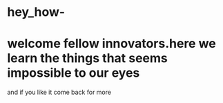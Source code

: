 # hey_how-
<h1>welcome fellow innovators.here we learn the things that seems impossible to our eyes</h1>
and if you like it come back for more
